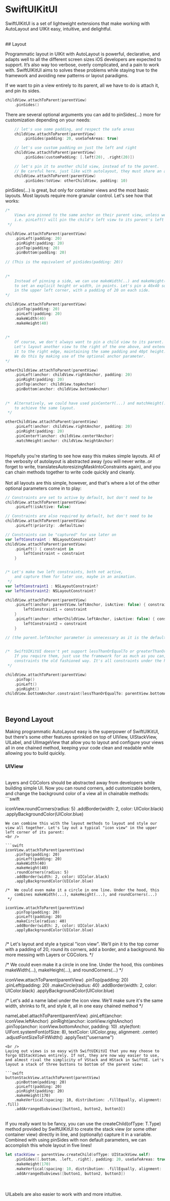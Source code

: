 # SwiftUIKitUI

SwiftUIKitUI is a set of lightweight extensions that make working with AutoLayout and UIKit easy, intuitive, and delightful. 

<br />
## Layout

Programmatic layout in UIKit with AutoLayout is powerful, declarative, and adapts well to all the different screen sizes iOS developers are expected to support. It’s also way too verbose, overly complicated, and a pain to work with. SwiftUIKitUI aims to solves these problems while staying true to the framework and avoiding new patterns or layout paradigms. 

If we want to pin a view entirely to its parent, all we have to do is attach it, and pin its sides. 

```swift
childView.attachToParent(parentView)
    .pinSides()
```

There are several optional arguments you can add to pinSides(...) more for customization depending on your needs:

```swift
    // let's use some padding, and respect the safe areas
    childView.attachToParent(parentView)
        .pinSides(padding: 20, useSafeAreas: true)

    // let's use custom padding on just the left and right
    childView.attachToParent(parentView)
        .pinSides(customPadding: [.left(20), .right(20)])

    // let's pin it to another child view, instead of to the parent.
    // Be careful here, just like with autolayout, they must share an anscestor (parent view)
    childView.attachToParent(parentView)
        .pinSides(toView: otherChildView, padding: 10)
```

pinSides(…) is great, but only for container views and the most basic layouts. Most layouts require more granular control. Let's see how that works:


```swift
/*
    Views are pinned to the same anchor on their parent view, unless we tell them otherwise.
    i.e. pinLeft() will pin the child's left view to its parent's left view.
 */

childView.attachToParent(parentView)
    .pinLeft(padding: 20)
    .pinRight(padding: 20)
    .pinTop(padding: 20)
    .pinBottom(padding: 20)
    
// (This is the equivalent of pinSides(padding: 20))
        
    
/*
    Instead of pinning a side, we can use makeWidth(..) and makeHeight(...)
    to set an explicit height or width, in points. Let's pin a 40x40 square
    in the upper left corner, with a padding of 20 on each side.
*/

childView.attachToParent(parentView)
    .pinTop(padding: 20)
    .pinLeft(padding: 20)
    .makeWidth(40)
    .makeHeight(40)
    
    
/*
    Of course, we don't always want to pin a child view to its parent.
    Let's layout another view to the right of the one above, and extend
    it to the right edge, maintaining the same padding and 40pt height. 
    We do this by making use of the optional anchor parameter.
*/

otherChildView.attachToParent(parentView)
    .pinLeft(anchor: childView.rightAnchor, padding: 20)
    .pinRight(padding: 20)
    .pinTop(anchor: childView.topAnchor)
    .pinBottom(anchor: childView.bottomAnchor)
    
    
/*  Alternatively, we could have used pinCenterY(...) and matchHeight(...)
    to achieve the same layout.
 */

otherChildView.attachToParent(parentView)
    .pinLeft(anchor: childView.rightAnchor, padding: 20)
    .pinRight(padding: 20)
    .pinCenterY(anchor: childView.centerYAnchor)
    .matchHeight(anchor: childView.heightAnchor)
 ```
 <br />
Hopefully you're starting to see how easy this makes simple layouts. All of the verbosity of autolayout is abstracted away (you will never write..or forget to write, translatesAutoresizingMaskIntoConstraints again), and you can chain methods together to write code quickly and cleanly. 
<br />
<br />
Not all layouts are this simple, however, and that's where a lot of the other optional parameters come in to play:
<br />

```swift
// Constraints are set to active by default, but don't need to be
childView.attachToParent(parentView)
    .pinLeft(isActive: false)

// Constraints are also required by default, but don't need to be
childView.attachToParent(parentView)
    .pinLeft(priority: .defaultLow)

// Constraints can be "captured" for use later on
var leftConstraint : NSLayoutConstraint?
childView.attachToParent(parentView)
    .pinLeft() { constraint in
        leftConstraint = constraint
    }


/* Let's make two left constraints, both not active,
    and capture them for later use, maybe in an animation.
 */
var leftConstraint1 : NSLayoutConstraint?
var leftConstraint2: NSLayoutConstraint?

childView.attachToParent(parentView)
    .pinLeft(anchor: parentView.leftAnchor, isActive: false) { constraint in
        leftConstraint1 = constraint
    }
    .pinLeft(anchor: otherChildView.leftAnchor, isActive: false) { constraint in
        leftConstraint2 = constraint
    }

// (the parent.leftAnchor parameter is unnecessary as it is the default, but is included for clarity)

        
/*  SwiftUIKitUI doesn't yet support lessThanOrEqualTo or greaterThanOrEqualTo constraints.
    If you require them, just use the framework for as much as you can, and write those
    constraints the old fashioned way. It's all constraints under the hood!
 */

childView.attachToParent(parentView)
    .pinTop()
    .pinLeft()
    .pinRight()
childView.bottomAnchor.constraint(lessThanOrEqualTo: parentView.bottomAnchor).isActive = true
```

<br />

## Beyond Layout
Making programmatic AutoLayout easy is the superpower of SwiftUIKitUI, but there's some other features sprinkled on top of UIView, UIStackView, UILabel, and UIImageView that allow you to layout and configure your views all in one chained method, keeping your code clean and readable while allowing you to build quickly. 
<br />
### UIView
<br />
Layers and CGColors should be abstracted away from developers while building simple UI. Now you can round corners, add customizable borders, and change the background color of a view all in chainable methods:
<br />
```swift

iconView.roundCorners(radius: 5)
    .addBorder(width: 2, color: UIColor.black)
    .applyBackgroundColor(UIColor.blue)
```
We can combine this with the layout methods to layout and style our view all together. Let's lay out a typical "icon view" in the upper left corner of its parent:
<br />

```swift
iconView.attachToParent(parentView)
    .pinTop(padding: 20)
    .pinLeft(padding: 20)
    .makeWidth(40)
    .makeHeight(40)
    .roundCorners(radius: 5)
    .addBorder(width: 2, color: UIColor.black)
    .applyBackgroundColor(UIColor.blue)
    
/*  We could even make it a circle in one line. Under the hood, this
    combines makeWidth(...), makeHeight(...), and roundCorners(...)
 */
        
iconView.attachToParent(parentView)
    .pinTop(padding: 20)
    .pinLeft(padding: 20)
    .makeCircle(radius: 40)
    .addBorder(width: 2, color: UIColor.black)
    .applyBackgroundColor(UIColor.blue)
        
```


/*  Let's layout and style a typical "icon view". We'll pin it to the top corner
    with a padding of 20, round its corners, add a border, and a background.
    No more messing with Layers or CGColors.
 */
 

        
/*  We could even make it a circle in one line. Under the hood, this
    combines makeWidth(...), makeHeight(...), and roundCorners(...)
 */
        
iconView.attachToParent(parentView)
    .pinTop(padding: 20)
    .pinLeft(padding: 20)
    .makeCircle(radius: 40)
    .addBorder(width: 2, color: UIColor.black)
    .applyBackgroundColor(UIColor.blue)
        
        
/*  Let's add a name label under the icon view.
    We'll make sure it's the same width, shrinks to fit,
    and style it, all in one easy chained method
 */
        
nameLabel.attachToParent(parentView)
    .pinLeft(anchor: iconView.leftAnchor)
    .pinRight(anchor: iconView.rightAnchor)
    .pinTop(anchor: iconView.bottomAnchor, padding: 10)
    .style(font: UIFont.systemFont(ofSize: 8), textColor: UIColor.gray, alignment: .center)
    .adjustFontSizeToFitWidth()
    .applyText("username")

```
<br />
Laying out views is so easy with SwiftUIKitUI that you may choose to forgo UIStackViews entirely. If not, they are now way easier to use, and almost rival the simplicity of VStack and HStack in SwiftUI. Let's layout a stack of three buttons to bottom of the parent view:

```swift
buttonStackView.attachToParent(parentView)
    .pinBottom(padding: 20)
    .pinLeft(padding: 20)
    .pinRight(padding: 20)
    .makeHeight(170)
    .makeVertical(spacing: 10, distribution: .fillEqually, alignment: .fill)
    .addArrangedSubviews([button1, button2, button3])
```
<br />
If you really want to be fancy, you can use the createChild<T>(ofType: T.Type) method provided by SwiftUIKitUI to create the stack view (or some other container view) directly in line, and (optionally) capture it in a variable. Combined with using pinSides with non default parameters, we can accomplish this whole layout in five lines!
    
```swift
let stackView = parentView.createChild(ofType: UIStackView.self)
    .pinSides([.bottom, .left, .right], padding: 20, useSafeAreas: true)
    .makeHeight(170)
    .makeVertical(spacing: 10, distribution: .fillEqually, alignment: .fill)
    .addArrangedSubviews([button1, button2, button3])
```
    

<br />
<br />
UILabels are also easier to work with and more intuitive. 
